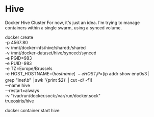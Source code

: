 # Hive

Docker Hive Cluster
For now, it's just an idea.
I'm trying to manage containers within a single swarm, using a synced volume.

docker create \
 -p 4567:80 \
 -v /mnt/docker-nfs/hive/shared:/shared \
 -v /mnt/docker-dataset/hive/synced:/synced \
 -e PGID=983 \
 -e PUID=983 \
 -e TZ=Europe/Brussels \
 -e HOST_HOSTNAME=$(hostname) \
 -e HOST_IP=$(ip addr show enp0s3 | grep "inet\b" | awk '{print $2}' | cut -d/ -f1) \
 --name hive  \
 --restart=always \
 -v "/var/run/docker.sock:/var/run/docker.sock" \
 trueosiris/hive

docker container start hive
